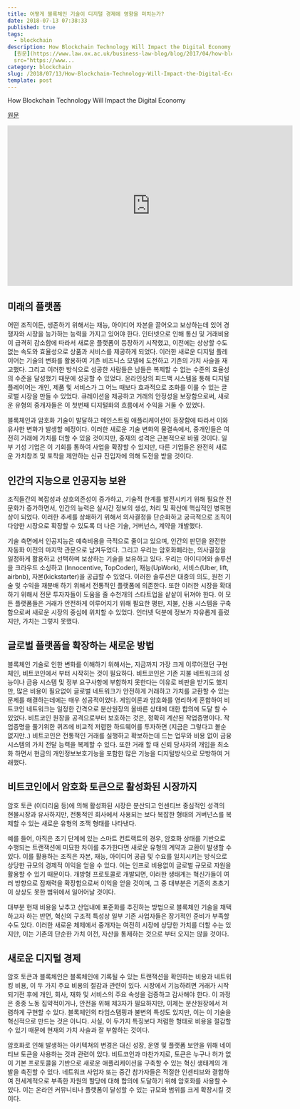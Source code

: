 ```yaml
---
title: 어떻게 블록체인 기술이 디지털 경제에 영향을 미치는가?
date: 2018-07-13 07:38:33
published: true
tags:
  - blockchain
description: How Blockchain Technology Will Impact the Digital Economy
  [원문](https://www.law.ox.ac.uk/business-law-blog/blog/2017/04/how-blockchain-technology-will-impact-digital-economy)  <iframe
  src="https://www...
category: blockchain
slug: /2018/07/13/How-Blockchain-Technology-Will-Impact-the-Digital-Economy/
template: post
---
```

How Blockchain Technology Will Impact the Digital Economy

[원문](https://www.law.ox.ac.uk/business-law-blog/blog/2017/04/how-blockchain-technology-will-impact-digital-economy)

<iframe width="640px" height="360px" src="https://www.youtube.com/embed/ToZG0Ij7UcQ" frameborder="0" allow="autoplay; encrypted-media" allowfullscreen></iframe>

## 미래의 플랫폼

어떤 조직이든, 생존하기 위해서는 재능, 아이디어 자본을 끌어오고 보상하는데 있어 경쟁자와 시장을 능가하는 능력을 가지고 있어야 한다. 인터넷으로 인해 통신 및 거래비용이 급격히 감소함에 따라서 새로운 플랫폼이 등장하기 시작했고, 이전에는 상상할 수도 없는 속도와 효율성으로 상품과 서비스를 제공하게 되었다. 이러한 새로운 디지털 플레이어는 기술의 변화를 활용하여 기존 비즈니스 모델에 도전하고 기존의 가치 사슬을 재고했다. 그리고 이러한 방식으로 성공한 사람들은 남들은 복제할 수 없는 수준의 효율성의 수준을 달성했기 때문에 성공할 수 있었다. 온라인상의 피드백 시스템을 통해 디지털 플레이어는 개인, 제품 및 서비스가 그 어느 때보다 효과적으로 조화를 이룰 수 있는 글로벌 시장을 만들 수 있었다. 큐레이션을 제공하고 거래의 안정성을 보장함으로써, 새로운 유형의 중개자들은 이 첫번째 디지털화의 흐름에서 수익을 거둘 수 있었다.

블록체인과 암호화 기술이 발달하고 메인스트림 애플리케이션이 등장함에 따라서 이와 유사한 변화가 발생할 예정이다. 이러한 새로운 기술 변화의 물결속에서, 중개인들은 여전히 거래에 가치를 더할 수 있을 것이지만, 중재의 성격은 근본적으로 바뀔 것이다. 일부 기성 기업은 이 기회를 통하여 사업을 확장할 수 있지만, 다른 기업들은 완전히 새로운 가치창조 및 포착을 제안하는 신규 진입자에 의해 도전을 받을 것이다.

## 인간의 지능으로 인공지능 보완

조직들간의 복잡성과 상호의존성이 증가하고, 기술적 한계를 발전시키기 위해 필요한 전문화가 증가하면서, 인간의 능력은 실시간 정보의 생성, 처리 및 확산에 핵심적인 병목현상이 되었다. 이러한 추세를 상쇄하기 위해서 의사결정을 단순화하고 궁극적으로 조직이 다양한 시장으로 확장할 수 있도록 더 나은 기술, 거버넌스, 계약을 개발했다.

기술 측면에서 인공지능은 예측비용을 극적으로 줄이고 있으며, 인간의 판던을 완전한 자동화 이전의 마지막 관문으로 남겨두었다. 그리고 우리는 암호화폐라는, 의사결정을 일정하게 활용하고 선택하며 보상하는 기술을 보유하고 있다. 우리는 아이디어와 솔루션을 크라우드 소싱하고 (Innocentive, TopCoder), 재능(UpWork), 서비스(Uber, lift, airbnb), 자본(kickstarter)을 공급할 수 있었다. 이러한 솔루션은 대중의 의도, 원천 기술 및 수익을 재분배 하기 위해서 전통적인 플랫폼에 의존한다. 또한 이러한 시장을 확대하기 위해서 전문 투자자들이 도움을 줄 수천개의 스타트업을 샅샅이 뒤져야 한다. 이 모든 플랫폼들은 거래가 안전하게 이루어지기 위해 필요한 평판, 지불, 신용 시스템을 구축함으로써 새로운 시장의 중심에 위치할 수 있었다. 인터넷 덕분에 정보가 자유롭게 흘렀지만, 가치는 그렇지 못했다.

## 글로벌 플랫폼을 확장하는 새로운 방법

블록체인 기술로 인한 변화를 이해하기 위해서는, 지금까지 가장 크게 이루어졌던 구현체인, 비트코인에서 부터 시작히는 것이 필요하다. 비트코인은 기존 지불 네트워크의 성능이나 금융 시스템 및 정부 요구사항에 부합하지 못한다는 이유로 비판을 받기도 했지만, 많은 비용이 필요없이 글로벌 네트워크가 안전하게 거래하고 가치를 교환할 수 있는 문제를 해결하는데에는 매우 성공적이었다. 게임이론과 암호화를 영리하게 혼합하여 비트코인 네트워크는 일정한 간격으로 분산원장의 올바른 상태에 대한 합의에 도달 할 수 있었다. 비트코인 원장을 공격으로부터 보호하는 것은, 정확히 계산된 작업증명이다. 작업증명을 풀기위한 퀴즈에 비교적 저렴한 하드웨어를 투자하면 (지금은 그렇다고 볼순 없지만..) 비트코인은 전통적인 거래를 실행하고 확보하는데 드는 업무와 비용 없이 금융 시스템의 가치 전달 능력을 복제할 수 있다. 또한 거래 할 때 신뢰 당사자의 개입을 최소화 하면서 현금의 개인정보보호기능을 포함한 많은 기능을 디지털방식으로 모방하여 거래했다.

## 비트코인에서 암호화 토큰으로 활성화된 시장까지

암호 토큰 (이더리움 등)에 의해 활성화된 시장은 분산되고 인센티브 중심적인 성격의 현물시장과 유사하지만, 전통적인 회사에서 사용되는 보다 복잡한 형태의 거버넌스를 복제할 수 있는 새로운 유형의 조잭 형태를 나타낸다.

예를 들어, 아직은 초기 단계에 있는 스마트 컨트랙트의 경우, 암호화 상태를 기반으로 수행되는 트랜잭션에 미묘한 차이를 추가한다면 새로운 유형의 계약과 교환이 발생할 수 있다. 이를 활용하는 조직은 자본, 재능, 아이디어 공급 및 수요를 일치시키는 방식으로 상당한 규모의 경제적 이익을 얻을 수 있다. 이는 인프로 비용없이 글로벌 규모로 자원을 활용할 수 있기 때문이다. 개방형 프로토콜로 개발되면, 이러한 생태계는 혁신가들이 여러 방향으로 잠재력을 확장함으로써 이익을 얻을 것이며, 그 중 대부분은 기존의 초초기이 상상도 못한 범위에서 일어어날 것이다.

대부분 현재 비용을 낮추고 산업내에 표준화를 추진하는 방법으로 블록체인 기술을 채택하고자 하는 반면, 혁신의 구조적 특성상 일부 기존 사업자들은 장기적인 준비가 부족할 수도 있다. 이러한 새로운 체제에서 중개자는 여전히 시장에 상당한 가치를 더할 수는 있지만, 이는 기존의 단순한 가치 이전, 자산을 통제하는 것으로 부터 오지는 않을 것이다.

## 새로운 디지털 경제

암호 토큰과 블록체인은 블록체인에 기록될 수 있는 트랜잭션을 확인하는 비용과 네트워킹 비용, 이 두 가지 주요 비용의 절감과 관련이 있다. 시장에서 기능하려면 거래가 시작 되기전 후에 개인, 회사, 재화 및 서비스의 주요 속성을 검증하고 감사해야 한다. 이 과정은 종종 노동 집약적이거나, 안전을 위해 제3자가 필요하지만, 이제는 분산원장에서 저렴하게 구현할 수 있다. 블록체인의 타임스탬핑과 불변의 특성도 있지만, 이는 이 기술을 혁신적으로 만드는 것은 아니다. 사실, 이 두가지 특징보다 저렴한 형태로 비용을 절감할 수 있기 때문에 현재의 가치 사슬과 잘 부합하는 것이다.

암호화로 인해 발생하는 아키텍쳐의 변경은 대신 성장, 운영 및 플랫폼 보안을 위해 네이티브 토큰을 사용하는 것과 관련이 있다. 비트코인과 마찬가지로, 토큰은 누구나 허가 없이 기본 프로토콜을 기반으로 새로운 애플리케이션을 구축할 수 있는 혁신 생태계의 개발을 촉진할 수 있다. 네트워크 사업자 또는 중간 참가자들은 적절한 인센티브와 결합하여 전세계적으로 부족한 자원의 할당에 대해 합의에 도달하기 위해 암호화를 사용할 수 있다. 이는 온라인 커뮤니티나 플랫폼이 달성할 수 있는 규모와 범위를 크게 확장시킬 것이다.
